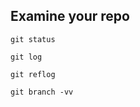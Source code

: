 ## Examine your repo

```
git status
```

```
git log
```

```
git reflog
```

```
git branch -vv
```
